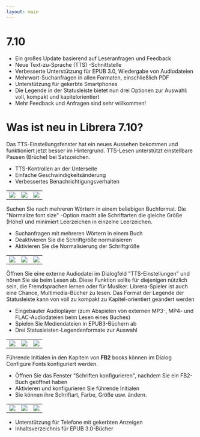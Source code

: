 ```yaml
---
layout: main
---
```


# 7.10

* Ein großes Update basierend auf Leseranfragen und Feedback
* Neue Text-zu-Sprache (TTS) -Schnittstelle
* Verbesserte Unterstützung für EPUB 3.0, Wiedergabe von Audiodateien
* Mehrwort-Suchanfragen in allen Formaten, einschließlich PDF
* Unterstützung für gekerbte Smartphones
* Die Legende in der Statusleiste bietet nun drei Optionen zur Auswahl: voll, kompakt und kapitelorientiert
* Mehr Feedback und Anfragen sind sehr willkommen!

# Was ist neu in Librera 7.10?

Das TTS-Einstellungsfenster hat ein neues Aussehen bekommen und funktioniert jetzt besser im Hintergrund.
TTS-Lesen unterstützt einstellbare Pausen (Brüche) bei Satzzeichen.

* TTS-Kontrollen an der Unterseite
* Einfache Geschwindigkeitsänderung
* Verbessertes Benachrichtigungsverhalten

||||
|-|-|-|
|![](1.png)|![](2.png)|![](3.png)|

Suchen Sie nach mehreren Wörtern in einem beliebigen Buchformat.
Die &quot;Normalize font size&quot; -Option macht alle Schriftarten die gleiche Größe (Höhe) und minimiert Leerzeichen in einzelne Leerzeichen.

* Suchanfragen mit mehreren Wörtern in einem Buch
* Deaktivieren Sie die Schriftgröße normalisieren
* Aktivieren Sie die Normalisierung der Schriftgröße

||||
|-|-|-|
|![](7.png)|![](8.png)|![](9.png)|

Öffnen Sie eine externe Audiodatei im Dialogfeld &quot;TTS-Einstellungen&quot; und hören Sie sie beim Lesen ab.
Diese Funktion sollte für diejenigen nützlich sein, die Fremdsprachen lernen oder für Musiker.
Librera-Spieler ist auch eine Chance, Multimedia-Bücher zu lesen.
Das Format der Legende der Statusleiste kann von voll zu kompakt zu Kapitel-orientiert geändert werden

* Eingebauter Audioplayer (zum Abspielen von externen MP3-, MP4- und FLAC-Audiodateien beim Lesen eines Buches)
* Spielen Sie Mediendateien in EPUB3-Büchern ab
* Drei Statusleisten-Legendenformate zur Auswahl

||||
|-|-|-|
|![](10.png)|![](11.png)|![](12.png)|

Führende Initialen in den Kapiteln von __FB2__ books können im Dialog Configure Fonts konfiguriert werden.

* Öffnen Sie das Fenster &quot;Schriften konfigurieren&quot;, nachdem Sie ein FB2-Buch geöffnet haben
* Aktivieren und konfigurieren Sie führende Initialen
* Sie können ihre Schriftart, Farbe, Größe usw. ändern.

||||
|-|-|-|
|![](6.png)|![](4.png)|![](5.png)|

* Unterstützung für Telefone mit gekerbten Anzeigen
* Inhaltsverzeichnis für EPUB 3.0-Bücher
